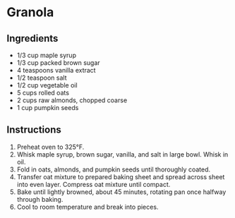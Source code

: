 # Granola

## Ingredients

- 1/3 cup maple syrup
- 1/3 cup packed brown sugar
- 4 teaspoons vanilla extract
- 1/2 teaspoon salt
- 1/2 cup vegetable oil
- 5 cups rolled oats
- 2 cups raw almonds, chopped coarse
- 1 cup pumpkin seeds

## Instructions

1. Preheat oven to 325&deg;F.
2. Whisk maple syrup, brown sugar, vanilla, and salt in large bowl. Whisk in oil.
3. Fold in oats, almonds, and pumpkin seeds until thoroughly coated.
4. Transfer oat mixture to prepared baking sheet and spread across sheet into even layer. Compress oat mixture until compact.
5. Bake until lightly browned, about 45 minutes, rotating pan once halfway through baking.
6. Cool to room temperature and break into pieces.
